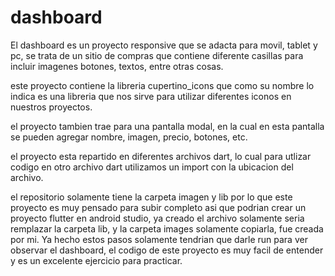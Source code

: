 # dashboard
El dashboard es un proyecto responsive que se adacta para movil, tablet y pc, se trata de un sitio de compras que contiene diferente casillas para incluir imagenes botones, textos, entre otras cosas.

este proyecto contiene la libreria cupertino_icons que como su nombre lo indica es una libreria que nos sirve para utilizar diferentes iconos en nuestros proyectos.

el proyecto tambien trae para una pantalla modal, en la cual en esta pantalla se pueden agregar nombre, imagen, precio, botones, etc.

el proyecto esta repartido en diferentes archivos dart, lo cual para utlizar codigo en otro archivo dart utilizamos un import con la ubicacion del archivo.

el repositorio solamente tiene la carpeta imagen y lib por lo que este proyecto es muy pensado para subir completo asi que podrian crear un proyecto flutter en android studio, ya creado el archivo solamente seria remplazar la carpeta lib, y la carpeta images solamente copiarla, fue creada por mi. Ya hecho estos pasos solamente tendrian que darle run para ver observar el dashboard, el codigo de este proyecto es muy facil de entender y es un excelente ejercicio para practicar. 

